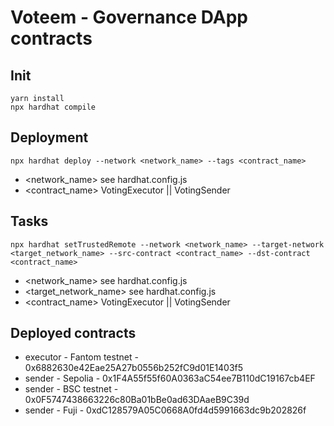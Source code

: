 # Voteem - Governance DApp contracts

## Init
`yarn install`   
`npx hardhat compile`   

## Deployment
`npx hardhat deploy --network <network_name> --tags <contract_name>`
* <network_name> see hardhat.config.js
* <contract_name> VotingExecutor || VotingSender

## Tasks
`npx hardhat setTrustedRemote --network <network_name> --target-network <target_network_name> --src-contract <contract_name> --dst-contract <contract_name>`
* <network_name> see hardhat.config.js
* <target_network_name> see hardhat.config.js
* <contract_name> VotingExecutor || VotingSender

## Deployed contracts
* executor - Fantom testnet - 0x6882630e42Eae25A27b0556b252fC9d01E1403f5
* sender - Sepolia - 0x1F4A55f55f60A0363aC54ee7B110dC19167cb4EF
* sender - BSC testnet - 0x0F5747438663226c80Ba01bBe0ad63DAaeB9C39d
* sender - Fuji - 0xdC128579A05C0668A0fd4d5991663dc9b202826f
